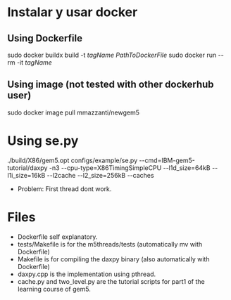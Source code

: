 # Instalar y usar docker

## Using Dockerfile
sudo docker buildx build -t _tagName_ _PathToDockerFile_
sudo docker run --rm -it _tagName_

## Using image (not tested with other dockerhub user)

sudo docker image pull mmazzanti/newgem5

# Using se.py

./build/X86/gem5.opt configs/example/se.py --cmd=IBM-gem5-tutorial/daxpy -n3  --cpu-type=X86TimingSimpleCPU --l1d_size=64kB --l1i_size=16kB --l2cache --l2_size=256kB --caches

- Problem: First thread dont work.

# Files

- Dockerfile self explanatory.
- tests/Makefile is for the m5threads/tests (automatically mv with Dockerfile)
- Makefile is for compiling the daxpy binary (also automatically with Dockerfile)
- daxpy.cpp is the implementation using pthread.
- cache.py  and two_level.py are the tutorial scripts for part1 of the learning
course of gem5.
